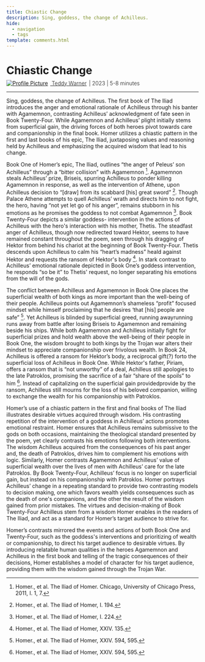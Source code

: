 ```yaml
---
title: Chiastic Change
description: Sing, goddess, the change of Achilleus.
hide:
  - navigation
  - tags
template: comments.html
---
```


<head>
  <meta charset="UTF-8">
  <meta name="viewport" content="width=device-width, initial-scale=1.0">
  <script src="https://kit.fontawesome.com/79ff35ecec.js" crossorigin="anonymous"></script>
  <link rel="stylesheet" href="../../assets/css/projects/project.css">
</head>

# Chiastic Change

<div style="margin-top: -0.8em;">
  <span class="abtlinks"><a href="https://x.com/WarnerTeddy"><img src="https://avatars.githubusercontent.com/u/48384497" alt="Profile Picture" class="profilepic"><span class="abt" style="font-weight: 300; padding-left: 6px;"> Teddy Warner</a><span class="abt" style="font-weight: 300; padding-left: 6px;"><span class="year">| 2023 </span>| <i class="far fa-clock"></i> 5-8 minutes</span></span></span>
  <span class="share" style=" color: inherit;">
  <a class="fb" title="Share on Facebook" href="https://www.facebook.com/sharer/sharer.php?u=https://teddywarner.org/writings/chiastic-change/"><i class="fa-brands fa-facebook"></i></a>
  <a class="twitter" title="Share on Twitter" href="https://twitter.com/intent/tweet?url=https://teddywarner.org/writings/chiastic-change/&text="><i class="fa-brands fa-x-twitter"></i></a>
  <a class="pin" title="Share on Pinterest" href="https://pinterest.com/pin/create/button/?url=https://teddywarner.org/writings/chiastic-change/&media=&description="><i class="fa-brands fa-pinterest"></i></a>
  <a class="ln" title="Share on LinkedIn" href="https://www.linkedin.com/shareArticle?mini=true&url=https://teddywarner.org/writings/chiastic-change/"><i class="fa-brands fa-linkedin"></i></a>
  <a class="email" title="Share via Email" href="mailto:info@example.com?&subject=&cc=&bcc=&body=https://teddywarner.org/writings/chiastic-change/%0A"><i class="fa-solid fa-paper-plane"></i></a>
  </span>
</div>

---

Sing, goddess, the change of Achilleus. The first book of The Iliad introduces the anger and emotional rationale of Achilleus through his banter with Agamemnon, contrasting Achilleus’ acknowledgment of fate seen in Book Twenty-Four. While Agamemnon and Achilleus’ plight initially stems from superficial gain, the driving forces of both heroes pivot towards care and companionship in the final book. Homer utilizes a chiastic pattern in the first and last books of his epic, The Iliad, juxtaposing values and reasoning held by Achilleus and emphasizing the acquired wisdom that lead to his change.

Book One of Homer’s epic, The Iliad, outlines “the anger of Peleus’ son Achilleus” through a “bitter collision” with Agamemnon [^1].  Agamemnon steals Achilleus’ prize, Briseis, spurring Achilleus to ponder killing Agamemnon in response, as well as the intervention of Athene, upon Achilleus decision to “[draw] from its scabbard [his] great sword” [^2]. Though Palace Athene attempts to quell Achilleus’ wrath and directs him to not fight, the hero, having “not yet let go of his anger”, remains stubborn in his emotions as he promises the goddess to not combat Agamemnon [^3]. Book Twenty-Four depicts a similar goddess- intervention in the actions of Achilleus with the hero's interaction with his mother, Thetis. The steadfast anger of Achilleus, though now redirected toward Hektor, seems to have remained constant throughout the poem, seen through his dragging of Hektor from behind his chariot at the beginning of Book Twenty-Four. Thetis descends upon Achilleus to calm his “heart’s madness” heald against Hektor and requests the ransom of Hektor's body [^4]. In stark contrast to Achilleus’ emotional rationale depicted in Book One’s goddess intervention, he responds “so be it” to Thetis' request, no longer separating his emotions from the will of the gods.

The conflict between Achilleus and Agamemnon in Book One places the superficial wealth of both kings as more important than the well-being of their people. Achilleus points out Agamemnon’s shameless “profit” focused mindset while himself proclaiming that he desires ‘that [his] people are safe” [^5]. Yet Achilleus is blinded by superficial greed, running awayrunning runs away from battle after losing Briseis to Agamemnon and remaining beside his ships. While both Agamemnon and Achilleus initially fight for superficial prizes and hold wealth above the well-being of their people in Book One, the wisdom brought to both kings by the Trojan war alters their mindset to appreciate companionship over frivolous wealth. In Book 24, Achilleus is offered a ransom for Hektor’s body, a reciprocal gift(?) forto the superficial loss of Achilleus in Book One. While Hektor's father, Piriam, offers a ransom that is “not unworthy” of a deal, Achilleus still apologies to the late Patroklos, promising the sacrifice of a fair “share of the spoils” to him [^5]. Instead of capitalizing on the superficial gain providedprovide by the ransom, Achilleus still mourns for the loss of his beloved companion, willing to exchange the wealth for his companionship with Patroklos. 

Homer’s use of a chiastic pattern in the first and final books of The Iliad illustrates desirable virtues acquired through wisdom. His contrasting repetition of the intervention of a goddess in Achilleus’ actions promotes emotional restraint. Homer ensures that Achilleus remains submissive to the gods on both occasions, maintaining the theological standard presented by the poem, yet clearly contrasts his emotions following both interventions. The wisdom Achilleus acquired from the consequences of his past anger and, the death of Patroklos, drives him to complement his emotions with logic. Similarly, Homer contrasts Agamemnon and Achilleus’ value of superficial wealth over the lives of men with Achilleus’ care for the late Patroklos. By Book Twenty-Four, Achilleus’ focus is no longer on superficial gain, but instead on his companionship with Patroklos. Homer portrays Achilleus’ change in a repeating standard to provide two contrasting models to decision making, one which favors wealth yields consequences such as the death of one's companions, and the other the result of the wisdom gained from prior mistakes. The virtues and decision-making of Book Twenty-Four Achilleus stem from a wisdom Homer enables in the readers of The Iliad, and act as a standard for Homer’s target audience to strive for.

Homer’s contrasts mirrored the events and actions of both Book One and Twenty-Four, such as the goddess's interventions and prioritizing of wealth or companionship, to direct his target audience to desirable virtues. By introducing relatable human qualities in the heroes Agamemnon and Achilleus in the first book and telling of the tragic consequences of their decisions, Homer establishes a model of character for his target audience, providing them with the wisdom gained through the Trojan War.


[^1]: Homer., et al. The Iliad of Homer. Chicago, University of Chicago Press, 2011, I. 1, 7.
[^2]: Homer., et al. The Iliad of Homer, I. 194.
[^3]: Homer., et al. The Iliad of Homer, I. 224.
[^4]: Homer., et al. The Iliad of Homer, XXIV. 135.
[^5]: Homer., et al. The Iliad of Homer, XXIV. 594, 595.

<script src="https://cdnjs.cloudflare.com/ajax/libs/jquery/3.3.1/jquery.min.js"></script>
<script src="../assets/js/tineline.js"></script>